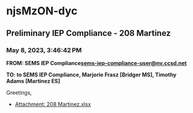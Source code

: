 # njsMzON-dyc
## Preliminary IEP Compliance - 208 Martinez
### May 8, 2023, 3:46:42 PM
**FROM: SEMS IEP Compliance<sems-iep-compliance-user@nv.ccsd.net>**

**TO: to SEMS IEP Compliance, Marjorie Frasz [Bridger MS], Timothy Adams [Martinez ES]**


Greetings, 





* [Attachment: 208 Martinez.xlsx](njsMzON-dyc-attachment-1.xlsx)
